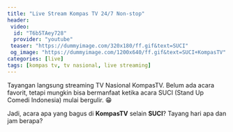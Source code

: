 ```yaml
---
title: "Live Stream Kompas TV 24/7 Non-stop"
header:
 video:
  id: "T6b5TAey728"
  provider: "youtube"
 teaser: "https://dummyimage.com/320x180/ff.gif&text=SUCI"
 og_image: "https://dummyimage.com/1200x640/ff.gif&text=SUCI+KompasTV"
categories: [live]
tags: [kompas tv, tv nasional, live streaming]
---
```

Tayangan langsung streaming TV Nasional KompasTV. Belum ada acara favorit, tetapi mungkin bisa bermanfaat ketika acara SUCI (Stand Up Comedi Indonesia) mulai bergulir. 😁 

Jadi, acara apa yang bagus di **KompasTV** selain **SUCI**? Tayang hari apa dan jam berapa?
